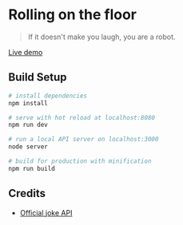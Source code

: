 # Rolling on the floor

> If it doesn't make you laugh, you are a robot.

[Live demo](https://wannesverelst.me/rolling-on-the-floor/)

## Build Setup

``` bash
# install dependencies
npm install

# serve with hot reload at localhost:8080
npm run dev

# run a local API server on localhost:3000
node server

# build for production with minification
npm run build
```
## Credits
* [Official joke API](https://github.com/15Dkatz/official_joke_api)
